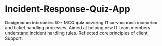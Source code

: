# Incident-Response-Quiz-App
Designed an interactive 50+  MCQ quiz covering IT service desk scenarios and ticket handling processes. Aimed at helping new IT team members understand incident handling rules. Reflected core principles of client Support.

